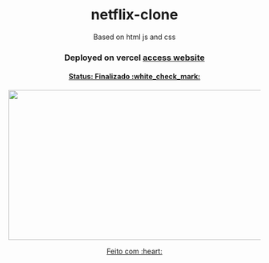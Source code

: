 <h1 align="center">
  netflix-clone
</h1>

<p align="center">
  Based on html js and css
</p>

<h3 align="center">
  Deployed on vercel
  <a href="https://darkpattern.vercel.app/" target="_blank">access website </p>
</h3>


<h4 align="center">
  Status: Finalizado :white_check_mark:
</h4>
<p align="center">
	<img src="./assets/Desktop.gif" alt="" width="600px" height="300px">
</p>


<p align="center">
  Feito com :heart:
</p>
